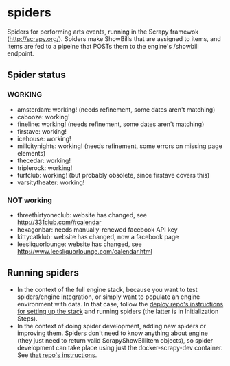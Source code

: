 # spiders
Spiders for performing arts events, running in the Scrapy framewok (http://scrapy.org/). Spiders make ShowBills that are assigned to items, and items are fed to a pipelne that POSTs them to the engine's /showbill endpoint.

## Spider status

### WORKING

* amsterdam: working! (needs refinement, some dates aren't matching)
* cabooze: working!
* fineline: working! (needs refinement, some dates aren't matching)
* firstave: working!
* icehouse: working!
* millcitynights: working! (needs refinement, some errors on missing page elements)
* thecedar: working!
* triplerock: working!
* turfclub: working! (but probably obsolete, since firstave covers this)
* varsitytheater: working!

### NOT working

* threethirtyoneclub: website has changed, see http://331club.com/#calendar
* hexagonbar: needs manually-renewed facebook API key
* kittycatklub: website has changed, now a facebook page
* leesliquorlounge: website has changed, see http://www.leesliquorlounge.com/calendar.html

## Running spiders

* In the context of the full engine stack, because you want to test spiders/engine integration, or simply want to populate an engine environment with data. In that case, follow the [deploy repo's instructions for setting up the stack](https://github.com/theshowthing/deploy) and running spiders (the latter is in Initialization Steps).
* In the context of doing spider development, adding new spiders or improving them. Spiders don't need to know anything about engine (they just need to return valid ScrapyShowBillItem objects), so spider development can take place using just the docker-scrapy-dev container. See [that repo's instructions](https://github.com/theshowthing/docker-scrapy-dev).
